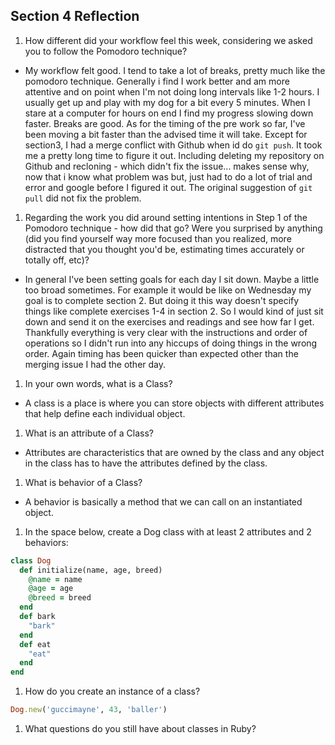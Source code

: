 ## Section 4 Reflection

1. How different did your workflow feel this week, considering we asked you to follow the Pomodoro technique?
* My workflow felt good. I tend to take a lot of breaks, pretty much like the pomodoro technique. Generally i find I work better and am more attentive and on point when I'm not doing long intervals like 1-2 hours. I usually get up and play with my dog for a bit every 5 minutes. When I stare at a computer for hours on end I find my progress slowing down faster. Breaks are good. As for the timing of the pre work so far, I've been moving a bit faster than the advised time it will take. Except for section3, I had a merge conflict with Github when id do `git push`. It took me a pretty long time to figure it out. Including deleting my repository on Github and recloning - which didn't fix the issue... makes sense why, now that i know what problem was but, just had to do a lot of trial and error and google before I figured it out. The original suggestion of `git pull` did not fix the problem.
1. Regarding the work you did around setting intentions in Step 1 of the Pomodoro technique - how did that go? Were you surprised by anything (did you find yourself way more focused than you realized, more distracted that you thought you'd be, estimating times accurately or totally off, etc)?
* In general I've been setting goals for each day I sit down. Maybe a little too broad sometimes. For example it would be like on Wednesday my goal is to complete section 2. But doing it this way doesn't specify things like complete exercises 1-4 in section 2. So I would kind of just sit down and send it on the exercises and readings and see how far I get. Thankfully everything is very clear with the instructions and order of operations so I didn't run into any hiccups of doing things in the wrong order. Again timing has been quicker than expected other than the merging issue I had the other day.
1. In your own words, what is a Class?
* A class is a place is where you can store objects with different attributes that help define each individual object.
1. What is an attribute of a Class?
* Attributes are characteristics that are owned by the class and any object in the class has to have the attributes defined by the class.
1. What is behavior of a Class?
* A behavior is basically a method that we can call on an instantiated object.
1. In the space below, create a Dog class with at least 2 attributes and 2 behaviors:
 
```ruby
class Dog
  def initialize(name, age, breed)
    @name = name
    @age = age
    @breed = breed
  end
  def bark
    "bark"
  end
  def eat
    "eat"
  end
end
```

1. How do you create an instance of a class?
```Ruby
Dog.new('guccimayne', 43, 'baller')
```
1. What questions do you still have about classes in Ruby?
